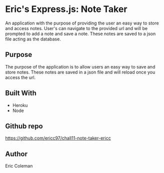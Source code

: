 # Eric's Express.js: Note Taker
An application with the purpose of providing the user an easy way to store and access notes. User's can navigate to the provided url and will be prompted to add a note and save a note. These notes are saved to a json file acting as the database.


## Purpose
The purpose of the application is to allow users an easy way to save and store notes. These notes are saved in a json file and will reload once you access the url. 

## Built With
* Heroku
* Node

## Github repo 
https://github.com/ericc97/chall11-note-taker-ericc

## Author
Eric Coleman
